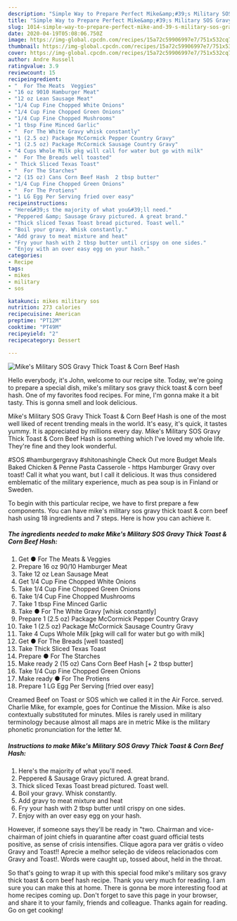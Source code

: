 ```yaml
---
description: "Simple Way to Prepare Perfect Mike&amp;#39;s Military SOS Gravy Thick Toast &amp;amp; Corn Beef Hash"
title: "Simple Way to Prepare Perfect Mike&amp;#39;s Military SOS Gravy Thick Toast &amp;amp; Corn Beef Hash"
slug: 1014-simple-way-to-prepare-perfect-mike-and-39-s-military-sos-gravy-thick-toast-and-amp-corn-beef-hash
date: 2020-04-19T05:08:06.750Z
image: https://img-global.cpcdn.com/recipes/15a72c59906997e7/751x532cq70/mikes-military-sos-gravy-thick-toast-corn-beef-hash-recipe-main-photo.jpg
thumbnail: https://img-global.cpcdn.com/recipes/15a72c59906997e7/751x532cq70/mikes-military-sos-gravy-thick-toast-corn-beef-hash-recipe-main-photo.jpg
cover: https://img-global.cpcdn.com/recipes/15a72c59906997e7/751x532cq70/mikes-military-sos-gravy-thick-toast-corn-beef-hash-recipe-main-photo.jpg
author: Andre Russell
ratingvalue: 3.9
reviewcount: 15
recipeingredient:
- "  For The Meats  Veggies"
- "16 oz 9010 Hamburger Meat"
- "12 oz Lean Sausage Meat"
- "1/4 Cup Fine Chopped White Onions"
- "1/4 Cup Fine Chopped Green Onions"
- "1/4 Cup Fine Chopped Mushrooms"
- "1 tbsp Fine Minced Garlic"
- "  For The White Gravy whisk constantly"
- "1 (2.5 oz) Package McCormick Pepper Country Gravy"
- "1 (2.5 oz) Package McCormick Sausage Country Gravy"
- "4 Cups Whole Milk pkg will call for water but go with milk"
- "  For The Breads well toasted"
- " Thick Sliced Texas Toast"
- "  For The Starches"
- "2 (15 oz) Cans Corn Beef Hash  2 tbsp butter"
- "1/4 Cup Fine Chopped Green Onions"
- "  For The Protiens"
- "1 LG Egg Per Serving fried over easy"
recipeinstructions:
- "Here&#39;s the majority of what you&#39;ll need."
- "Peppered &amp; Sausage Gravy pictured. A great brand."
- "Thick sliced Texas Toast bread pictured. Toast well."
- "Boil your gravy. Whisk constantly."
- "Add gravy to meat mixture and heat"
- "Fry your hash with 2 tbsp butter until crispy on one sides."
- "Enjoy with an over easy egg on your hash."
categories:
- Recipe
tags:
- mikes
- military
- sos

katakunci: mikes military sos 
nutrition: 273 calories
recipecuisine: American
preptime: "PT12M"
cooktime: "PT49M"
recipeyield: "2"
recipecategory: Dessert

---
```



![Mike&#39;s Military SOS Gravy Thick Toast &amp; Corn Beef Hash](https://img-global.cpcdn.com/recipes/15a72c59906997e7/751x532cq70/mikes-military-sos-gravy-thick-toast-corn-beef-hash-recipe-main-photo.jpg)

Hello everybody, it's John, welcome to our recipe site. Today, we're going to prepare a special dish, mike&#39;s military sos gravy thick toast &amp; corn beef hash. One of my favorites food recipes. For mine, I'm gonna make it a bit tasty. This is gonna smell and look delicious.

Mike&#39;s Military SOS Gravy Thick Toast &amp; Corn Beef Hash is one of the most well liked of recent trending meals in the world. It's easy, it's quick, it tastes yummy. It is appreciated by millions every day. Mike&#39;s Military SOS Gravy Thick Toast &amp; Corn Beef Hash is something which I've loved my whole life. They're fine and they look wonderful.

#SOS #hamburgergravy #shitonashingle Check Out more Budget Meals Baked Chicken &amp; Penne Pasta Casserole - https Hamburger Gravy over toast! Call it what you want, but I call it delicious. It was thus considered emblematic of the military experience, much as pea soup is in Finland or Sweden.


To begin with this particular recipe, we have to first prepare a few components. You can have mike&#39;s military sos gravy thick toast &amp; corn beef hash using 18 ingredients and 7 steps. Here is how you can achieve it.

<!--inarticleads1-->

##### The ingredients needed to make Mike&#39;s Military SOS Gravy Thick Toast &amp; Corn Beef Hash:

1. Get  ● For The Meats &amp; Veggies
1. Prepare 16 oz 90/10 Hamburger Meat
1. Take 12 oz Lean Sausage Meat
1. Get 1/4 Cup Fine Chopped White Onions
1. Take 1/4 Cup Fine Chopped Green Onions
1. Take 1/4 Cup Fine Chopped Mushrooms
1. Take 1 tbsp Fine Minced Garlic
1. Take  ● For The White Gravy [whisk constantly]
1. Prepare 1 (2.5 oz) Package McCormick Pepper Country Gravy
1. Take 1 (2.5 oz) Package McCormick Sausage Country Gravy
1. Take 4 Cups Whole Milk [pkg will call for water but go with milk]
1. Get  ● For The Breads [well toasted]
1. Take  Thick Sliced Texas Toast
1. Prepare  ● For The Starches
1. Make ready 2 (15 oz) Cans Corn Beef Hash [+ 2 tbsp butter]
1. Take 1/4 Cup Fine Chopped Green Onions
1. Make ready  ● For The Protiens
1. Prepare 1 LG Egg Per Serving [fried over easy]


Creamed Beef on Toast or SOS which we called it in the Air Force. served. Charlie Mike, for example, goes for Continue the Mission. Mike is also contextually substituted for minutes. Miles is rarely used in military terminology because almost all maps are in metric Mike is the military phonetic pronunciation for the letter M. 

<!--inarticleads2-->

##### Instructions to make Mike&#39;s Military SOS Gravy Thick Toast &amp; Corn Beef Hash:

1. Here&#39;s the majority of what you&#39;ll need.
1. Peppered &amp; Sausage Gravy pictured. A great brand.
1. Thick sliced Texas Toast bread pictured. Toast well.
1. Boil your gravy. Whisk constantly.
1. Add gravy to meat mixture and heat
1. Fry your hash with 2 tbsp butter until crispy on one sides.
1. Enjoy with an over easy egg on your hash.


However, if someone says they&#39;ll be ready in &#34;two. Chairman and vice-chairman of joint chiefs in quarantine after coast guard official tests positive, as sense of crisis intensifies. Clique agora para ver grátis o vídeo Gravy and Toast!! Aprecie a melhor seleção de vídeos relacionados com Gravy and Toast!. Words were caught up, tossed about, held in the throat. 

So that's going to wrap it up with this special food mike&#39;s military sos gravy thick toast &amp; corn beef hash recipe. Thank you very much for reading. I am sure you can make this at home. There is gonna be more interesting food at home recipes coming up. Don't forget to save this page in your browser, and share it to your family, friends and colleague. Thanks again for reading. Go on get cooking!

